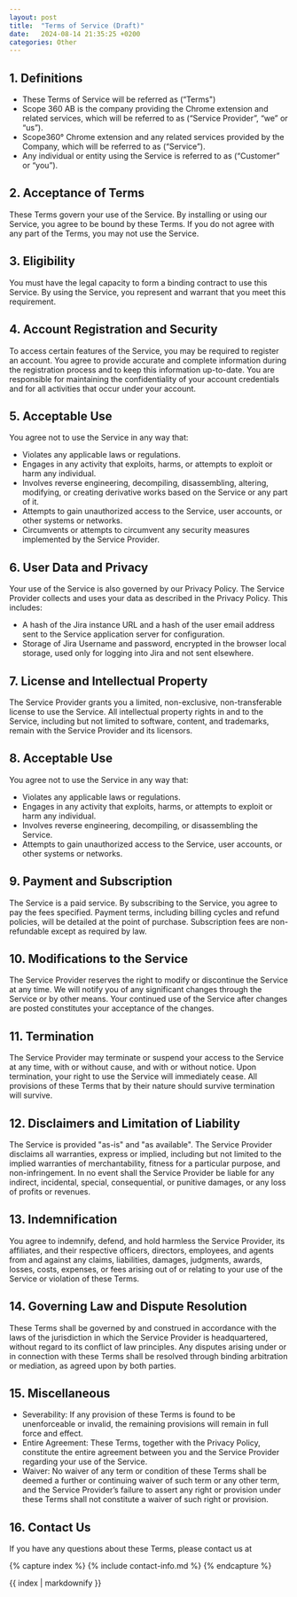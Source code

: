 ```yaml
---
layout: post
title:  "Terms of Service (Draft)"
date:   2024-08-14 21:35:25 +0200
categories: Other
---
```

## 1. Definitions

* These Terms of Service will be referred as (“Terms")
* Scope 360 AB is the company providing the Chrome extension and related services, which will be referred to as (“Service Provider”, “we” or “us”).
* Scope360° Chrome extension and any related services provided by the Company, which will be referred to as (“Service”).
* Any individual or entity using the Service is referred to as (“Customer” or “you”).

## 2. Acceptance of Terms

These Terms govern your use of the Service. By installing or using our Service, you agree to be bound by these Terms. If you do not agree with any part of the Terms, you may not use the Service.

## 3. Eligibility

You must have the legal capacity to form a binding contract to use this Service. By using the Service, you represent and warrant that you meet this requirement.

## 4. Account Registration and Security

To access certain features of the Service, you may be required to register an account. You agree to provide accurate and complete information during the registration process and to keep this information up-to-date. You are responsible for maintaining the confidentiality of your account credentials and for all activities that occur under your account.

## 5. Acceptable Use

You agree not to use the Service in any way that:

* Violates any applicable laws or regulations.
* Engages in any activity that exploits, harms, or attempts to exploit or harm any individual.
* Involves reverse engineering, decompiling, disassembling, altering, modifying, or creating derivative works based on the Service or any part of it.
* Attempts to gain unauthorized access to the Service, user accounts, or other systems or networks.
* Circumvents or attempts to circumvent any security measures implemented by the Service Provider.

## 6. User Data and Privacy

Your use of the Service is also governed by our Privacy Policy. The Service Provider collects and uses your data as described in the Privacy Policy. This includes:

* A hash of the Jira instance URL and a hash of the user email address sent to the Service application server for configuration.
* Storage of Jira Username and password, encrypted in the browser local storage, used only for logging into Jira and not sent elsewhere.

## 7. License and Intellectual Property

The Service Provider grants you a limited, non-exclusive, non-transferable license to use the Service. All intellectual property rights in and to the Service, including but not limited to software, content, and trademarks, remain with the Service Provider and its licensors.

## 8. Acceptable Use

You agree not to use the Service in any way that:

* Violates any applicable laws or regulations.
* Engages in any activity that exploits, harms, or attempts to exploit or harm any individual.
* Involves reverse engineering, decompiling, or disassembling the Service.
* Attempts to gain unauthorized access to the Service, user accounts, or other systems or networks.

## 9. Payment and Subscription

The Service is a paid service. By subscribing to the Service, you agree to pay the fees specified. Payment terms, including billing cycles and refund policies, will be detailed at the point of purchase. Subscription fees are non-refundable except as required by law.

## 10. Modifications to the Service

The Service Provider reserves the right to modify or discontinue the Service at any time. We will notify you of any significant changes through the Service or by other means. Your continued use of the Service after changes are posted constitutes your acceptance of the changes.

## 11. Termination

The Service Provider may terminate or suspend your access to the Service at any time, with or without cause, and with or without notice. Upon termination, your right to use the Service will immediately cease. All provisions of these Terms that by their nature should survive termination will survive.

## 12. Disclaimers and Limitation of Liability

The Service is provided "as-is" and "as available". The Service Provider disclaims all warranties, express or implied, including but not limited to the implied warranties of merchantability, fitness for a particular purpose, and non-infringement. In no event shall the Service Provider be liable for any indirect, incidental, special, consequential, or punitive damages, or any loss of profits or revenues.

## 13. Indemnification

You agree to indemnify, defend, and hold harmless the Service Provider, its affiliates, and their respective officers, directors, employees, and agents from and against any claims, liabilities, damages, judgments, awards, losses, costs, expenses, or fees arising out of or relating to your use of the Service or violation of these Terms.

## 14. Governing Law and Dispute Resolution

These Terms shall be governed by and construed in accordance with the laws of the jurisdiction in which the Service Provider is headquartered, without regard to its conflict of law principles. Any disputes arising under or in connection with these Terms shall be resolved through binding arbitration or mediation, as agreed upon by both parties.

## 15. Miscellaneous

* Severability: If any provision of these Terms is found to be unenforceable or invalid, the remaining provisions will remain in full force and effect.
* Entire Agreement: These Terms, together with the Privacy Policy, constitute the entire agreement between you and the Service Provider regarding your use of the Service.
* Waiver: No waiver of any term or condition of these Terms shall be deemed a further or continuing waiver of such term or any other term, and the Service Provider’s failure to assert any right or provision under these Terms shall not constitute a waiver of such right or provision.

## 16. Contact Us

If you have any questions about these Terms, please contact us at 

{% capture index %}
{% include contact-info.md %}
{% endcapture %}

{{ index | markdownify }}
